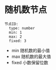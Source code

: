 # 随机数节点

```
节点ID:
  type: number
  min: 1
  max: 2
  fixed: 3
```

* min 随机数的最小值
* max 随机数的最大值
* fixed 小数保留位数
